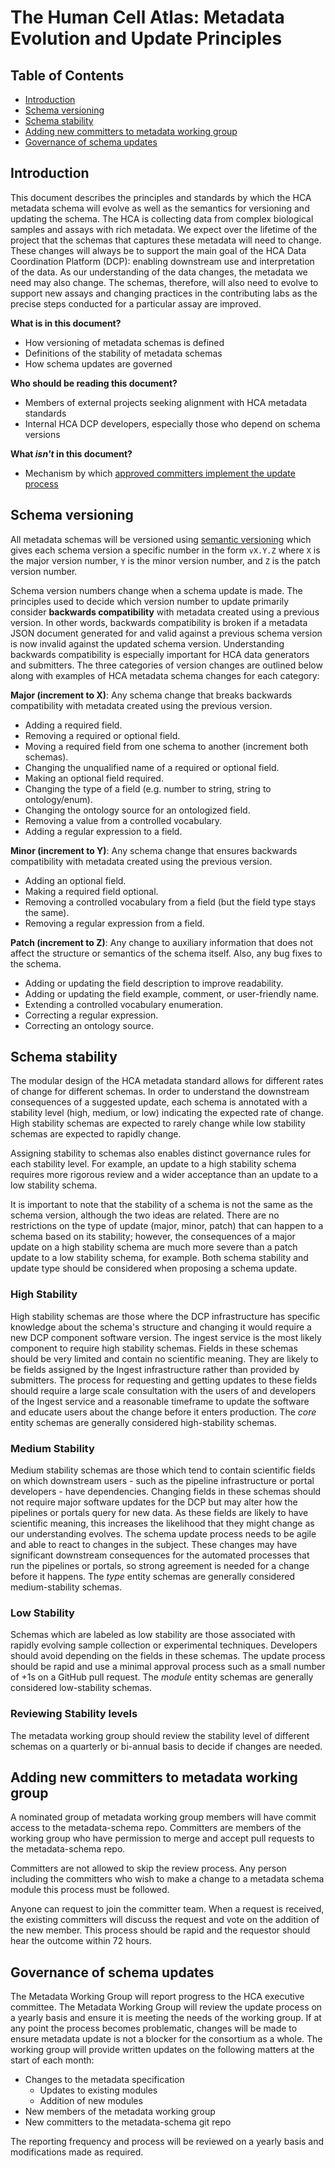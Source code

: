 # The Human Cell Atlas: Metadata Evolution and Update Principles

## Table of Contents
- [Introduction](#introduction)
- [Schema versioning](#schema-versioning)
- [Schema stability](#schema-stability)
- [Adding new committers to metadata working group](#adding-new-committers-to-metadata-working-group)
- [Governance of schema updates](#governance-of-schema-updates)

## Introduction

This document describes the principles and standards by which the HCA metadata schema will evolve as well as the semantics for versioning and updating the schema. The HCA is collecting data from complex biological samples and assays with rich metadata. We expect over the lifetime of the project that the schemas that captures these metadata will need to change. These changes will always be to support the main goal of the HCA Data Coordination Platform (DCP): enabling downstream use and interpretation of the data. As our understanding of the data changes, the metadata we need may also change. The schemas, therefore, will also need to evolve to support new assays and changing practices in the contributing labs as the precise steps conducted for a particular assay are improved.

**What is in this document?**
 - How versioning of metadata schemas is defined
 - Definitions of the stability of metadata schemas
 - How schema updates are governed

**Who should be reading this document?**
 - Members of external projects seeking alignment with HCA metadata standards
 - Internal HCA DCP developers, especially those who depend on schema versions

**What *isn't* in this document?**
 - Mechanism by which [approved committers implement the update process](committers.md#specific-how-to-for-making-changes)

## Schema versioning

All metadata schemas will be versioned using [semantic versioning](http://semver.org/) which gives each schema version a specific number in the form `vX.Y.Z` where `X` is the major version number, `Y` is the minor version number, and `Z` is the patch version number.

Schema version numbers change when a schema update is made. The principles used to decide which version number to update primarily consider **backwards compatibility** with metadata created using a previous version. In other words, backwards compatibility is broken if a metadata JSON document generated for and valid against a previous schema version is now invalid against the updated schema version. Understanding backwards compatibility is especially important for HCA data generators and submitters. The three categories of version changes are outlined below along with examples of HCA metadata schema changes for each category:

**Major (increment to X)**: Any schema change that breaks backwards compatibility with metadata created using the previous version.
- Adding a required field.
- Removing a required or optional field.
- Moving a required field from one schema to another (increment both schemas).
- Changing the unqualified name of a required or optional field.
- Making an optional field required.
- Changing the type of a field (e.g. number to string, string to ontology/enum).
- Changing the ontology source for an ontologized field.
- Removing a value from a controlled vocabulary.
- Adding a regular expression to a field.

**Minor (increment to Y)**: Any schema change that ensures backwards compatibility with metadata created using the previous version.
- Adding an optional field.
- Making a required field optional.
- Removing a controlled vocabulary from a field (but the field type stays the same).
- Removing a regular expression from a field.

**Patch (increment to Z)**: Any change to auxiliary information that does not affect the structure or semantics of the schema itself. Also, any bug fixes to the schema.
- Adding or updating the field description to improve readability.
- Adding or updating the field example, comment, or user-friendly name.
- Extending a controlled vocabulary enumeration.
- Correcting a regular expression.
- Correcting an ontology source.

## Schema stability

The modular design of the HCA metadata standard allows for different rates of change for different schemas. In order to understand the downstream consequences of a suggested update, each schema is annotated with a stability level (high, medium, or low) indicating the expected rate of change. High stability schemas are expected to rarely change while low stability schemas are expected to rapidly change.

Assigning stability to schemas also enables distinct governance rules for each stability level. For example, an update to a high stability schema requires more rigorous review and a wider acceptance than an update to a low stability schema.

It is important to note that the stability of a schema is not the same as the schema version, although the two ideas are related. There are no restrictions on the type of update (major, minor, patch) that can happen to a schema based on its stability; however, the consequences of a major update on a high stability schema are much more severe than a patch update to a low stability schema, for example. Both schema stability and update type should be considered when proposing a schema update.

### High Stability

High stability schemas are those where the DCP infrastructure has specific knowledge about the schema's structure and changing it would require a new DCP component software version. The ingest service is the most likely component to require high stability schemas. Fields in these schemas should be very limited and contain no scientific meaning. They are likely to be fields assigned by the Ingest infrastructure rather than provided by submitters. The process for requesting and getting updates to these fields should require a large scale consultation with the users of and developers of the Ingest service and a reasonable timeframe to update the software and educate users about the change before it enters production. The *core* entity schemas are generally considered high-stability schemas.

### Medium Stability

Medium stability schemas are those which tend to contain scientific fields on which downstream users - such as the pipeline infrastructure or portal developers - have dependencies. Changing fields in these schemas should not require major software updates for the DCP but may alter how the pipelines or portals query for new data. As these fields are likely to have scientific meaning, this increases the likelihood that they might change as our understanding evolves. The schema update process needs to be agile and able to react to changes in the subject. These changes may have significant downstream consequences for the automated processes that run the pipelines or portals, so strong agreement is needed for a change before it happens. The *type* entity schemas are generally considered medium-stability schemas.

### Low Stability

Schemas which are labeled as low stability are those associated with rapidly evolving sample collection or experimental techniques. Developers should avoid depending on the fields in these schemas. The update process should be rapid and use a minimal approval process such as a small number of +1s on a GitHub pull request. The *module* entity schemas are generally considered low-stability schemas.

### Reviewing Stability levels

The metadata working group should review the stability level of different schemas on a quarterly or bi-annual basis to decide if changes are needed.

## Adding new committers to metadata working group

A nominated group of metadata working group members will have commit access to the metadata-schema repo.  Committers are members of the working group who have permission to merge and accept pull requests to the metadata-schema repo.

Committers are not allowed to skip the review process. Any person including the committers who wish to make a change to a metadata schema module this process must be followed.

Anyone can request to join the committer team. When a request is received, the existing committers will discuss the request and vote on the addition of the new member. This process should be rapid and the requestor should hear the outcome within 72 hours.

## Governance of schema updates

The Metadata Working Group will report progress to the HCA executive committee. The Metadata Working Group will review the update process on a yearly basis and ensure it is meeting the needs of the working group. If at any point the process becomes problematic, changes will be made to ensure metadata update is not a blocker for the consortium as a whole. The working group will provide written updates on the following matters at the start of each month:

- Changes to the metadata specification
  - Updates to existing modules
  - Addition of new modules
- New members of the metadata working group
- New committers to the metadata-schema git repo

The reporting frequency and process will be reviewed on a yearly basis and modifications made as required.
